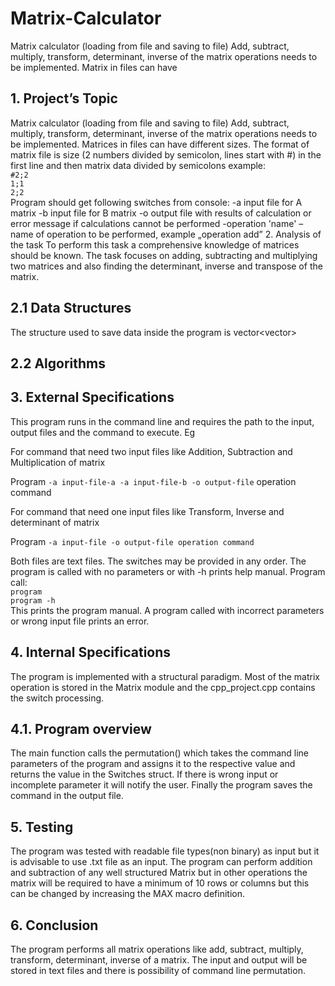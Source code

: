 # Matrix-Calculator
Matrix calculator (loading from file and saving to file) Add, subtract, multiply, transform, determinant, inverse of the matrix operations needs to be implemented. Matrix in files can have



## 1. Project’s Topic
Matrix calculator (loading from file and saving to file) Add, subtract, multiply, transform, determinant, inverse of the matrix operations needs to be implemented. Matrices in files can have different sizes. The format of matrix file is size (2 numbers divided by semicolon, lines start with #) in the first line and then matrix data divided by semicolons example: <br />
`#2;2`<br/> 
`1;1`<br /> 
`2;2` <br />
Program should get following switches from console: 
-a input file for A matrix
-b input file for B matrix 
-o output file with results of calculation or error message if calculations cannot be performed
-operation 'name' – name of operation to be performed, example „operation add”
2. Analysis of the task
To perform this task a comprehensive knowledge of matrices should be known. The task focuses on adding, subtracting and multiplying two matrices and also finding the determinant, inverse and transpose of the matrix.

## 2.1 Data Structures
The structure used to save data inside the program is vector<vector<int>>

## 2.2 Algorithms

## 3. External Specifications

This program runs in the command line and requires the path to the input, output files and the command to execute. Eg

For command that need two input files like Addition, Subtraction and Multiplication of matrix

Program `-a input-file-a -a input-file-b -o output-file` operation command

For command that need one input files like Transform, Inverse and determinant of matrix

Program `-a input-file -o output-file operation command`

 Both files are text files. The switches may be provided in any order. The program is called with no parameters or with -h prints help manual.
Program call:<br/>
	`program`<br/>
	`program -h`<br/>
This prints the program manual.
A program called with incorrect parameters or wrong input file prints an error.

## 4. Internal Specifications

The program is implemented with a structural paradigm. Most of the matrix operation is stored in the Matrix module and the cpp_project.cpp contains the switch processing.

## 4.1. Program overview

The main function calls the permutation() which takes the command line parameters of the program and assigns it to the respective value and returns the value in the Switches struct. If there is wrong input or incomplete parameter it will notify the user. Finally the program saves the command in the output file.
 

## 5. Testing 

The program was tested with readable file types(non binary) as input but it is advisable to use .txt file as an input. The program can perform addition and subtraction of any well structured Matrix but in other operations the matrix will be required to have a minimum of 10 rows or columns but this can be changed by increasing the MAX macro definition.

## 6. Conclusion
The program performs all matrix operations like add, subtract, multiply, transform, determinant, inverse of a matrix. The input and output will be stored in text files and there is possibility of command line permutation. 
